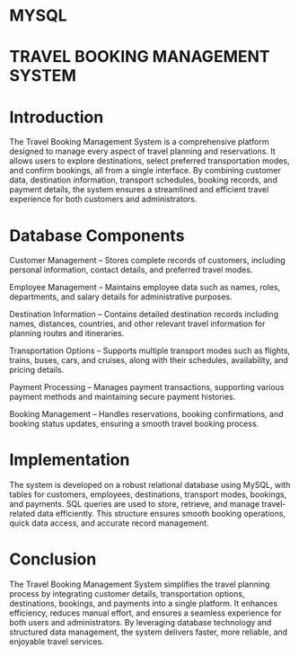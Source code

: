 # MYSQL
# TRAVEL BOOKING MANAGEMENT SYSTEM

# Introduction

The Travel Booking Management System is a comprehensive platform designed to manage every aspect of travel planning and reservations. It allows users to explore destinations, select preferred transportation modes, and confirm bookings, all from a single interface. By combining customer data, destination information, transport schedules, booking records, and payment details, the system ensures a streamlined and efficient travel experience for both customers and administrators.

# Database Components

Customer Management – Stores complete records of customers, including personal information, contact details, and preferred travel modes.

Employee Management – Maintains employee data such as names, roles, departments, and salary details for administrative purposes.

Destination Information – Contains detailed destination records including names, distances, countries, and other relevant travel information for planning routes and itineraries.

Transportation Options – Supports multiple transport modes such as flights, trains, buses, cars, and cruises, along with their schedules, availability, and pricing details.

Payment Processing – Manages payment transactions, supporting various payment methods and maintaining secure payment histories.

Booking Management – Handles reservations, booking confirmations, and booking status updates, ensuring a smooth travel booking process.

# Implementation
The system is developed on a robust relational database using MySQL, with tables for customers, employees, destinations, transport modes, bookings, and payments. SQL queries are used to store, retrieve, and manage travel-related data efficiently. This structure ensures smooth booking operations, quick data access, and accurate record management.

# Conclusion
The Travel Booking Management System simplifies the travel planning process by integrating customer details, transportation options, destinations, bookings, and payments into a single platform. It enhances efficiency, reduces manual effort, and ensures a seamless experience for both users and administrators. By leveraging database technology and structured data management, the system delivers faster, more reliable, and enjoyable travel services.


